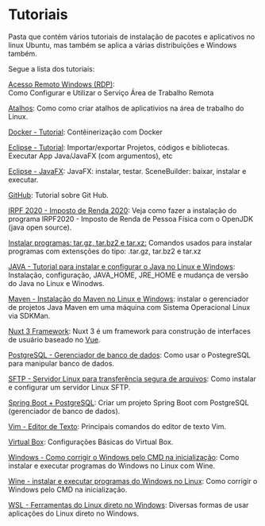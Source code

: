 # Tutoriais

Pasta que contém vários tutoriais de instalação de pacotes e aplicativos no linux Ubuntu, mas também se aplica a várias distribuições e Windows também.

Segue a lista dos tutoriais:

[Acesso Remoto Windows (RDP)](https://github.com/Elildes/tutoriais/blob/master/dist/rdp.md):  
Como Configurar e Utilizar o Serviço Área de Trabalho Remota  

[Atalhos](https://github.com/Elildes/tutoriais/blob/master/dist/atalhos.md):
Como como criar atalhos de aplicativios na área de trabalho do Linux.

[Docker - Tutorial](https://github.com/Elildes/tutoriais/blob/master/dist/docker.md):
Contêinerização com Docker

[Eclipse - Tutorial](https://github.com/Elildes/tutoriais/blob/master/dist/Eclipse.md):
Importar/exportar Projetos, códigos e bibliotecas. Executar App Java/JavaFX (com argumentos), etc

[Eclipse - JavaFX](https://github.com/Elildes/tutoriais/blob/master/dist/Eclipse-JavaFX.md):
JavaFX: instalar, testar. SceneBuilder: baixar, instalar e executar.

[GitHub](https://github.com/Elildes/tutoriais/blob/master/dist/git-github.md):
Tutorial sobre Git Hub.

[IRPF 2020 - Imposto de Renda 2020](https://github.com/Elildes/tutoriais/blob/master/dist/irpf-2020):
Veja como fazer a instalação do programa IRPF2020 - Imposto de Renda de Pessoa Física com o OpenJDK (java open source).

[Instalar programas: tar.gz, tar.bz2 e tar.xz:](https://github.com/Elildes/tutoriais/blob/master/dist/programas_.tar.gz_tar.bz2_tar.xz.txt)
Comandos usados para instalar programas com extensções do tipo:  .tar.gz, tar.bz2 e tar.xz  

[JAVA - Tutorial para instalar e configurar o Java no Linux e Windows](https://github.com/Elildes/tutoriais/blob/master/dist/java.md):
Instalação, configuração, JAVA_HOME, JRE_HOME e mudança de versão do Java no Linux e Winodws.

[Maven - Instalação do Maven no Linux e Windows](https://github.com/Elildes/tutoriais/blob/master/dist/maven.md):
instalar o gerenciador de projetos Java Maven em uma máquina com Sistema Operacional Linux via SDKMan.

[Nuxt 3 Framework](https://github.com/Elildes/tutoriais/blob/master/dist/nuxt.md):
Nuxt 3 é um framework para construção de interfaces de usuário baseado no [Vue](https://vuejs.org/).  

[PostgreSQL - Gerenciador de banco de dados](https://github.com/Elildes/tutoriais/blob/master/dist/postgresql.md):
Como usar o PostegreSQL para manipular banco de dados.

[SFTP - Servidor Linux para transferência segura de arquivos](https://github.com/Elildes/tutoriais/blob/master/dist/sftp-server.md):
Como instalar e configurar um servidor Linux SFTP.

[Spring Boot + PostgreSQL](https://github.com/Elildes/tutoriais/blob/master/dist/spring-boot-postgresql.md):
Criar um projeto Spring Boot com PostgreSQL (gerenciador de banco de dados).

[Vim - Editor de Texto](https://github.com/Elildes/tutoriais/blob/master/dist/vim.md):
Principais comandos do editor de texto Vim.

[Virtual Box](https://github.com/Elildes/tutoriais/blob/master/dist/virtualbox.md):
Configurações Básicas do Virtual Box.

[Windows - Como corrigir o Windows pelo CMD na inicialização](https://github.com/Elildes/tutoriais/blob/master/dist/wine.md):
Como instalar e executar programas do Windows no Linux com Wine.

[Wine - instalar e executar programas do Windows no Linux](https://github.com/Elildes/tutoriais/blob/master/dist/windows-corrigir-init.md):
Como corrigir o Windows pelo CMD na inicialização.

[WSL - Ferramentas do Linux direto no Windows](https://github.com/Elildes/tutoriais/blob/master/dist/wsl.md):
Diversas formas de usar aplicações do Linux direto no Windows.
